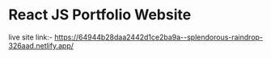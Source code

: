 # React JS Portfolio Website



live site link:- https://64944b28daa2442d1ce2ba9a--splendorous-raindrop-326aad.netlify.app/
